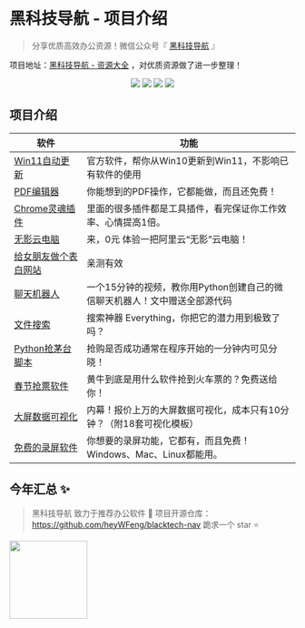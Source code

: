 # 黑科技导航 - 项目介绍

> 分享优质高效办公资源！微信公众号『 [黑科技导航](https://mp.weixin.qq.com/mp/appmsgalbum?__biz=Mzg2MjU3ODYyNA==&action=getalbum&album_id=2186546268016017410&scene=173&from_msgid=2247484751&from_itemidx=1&count=3&nolastread=1#wechat_redirect) 』

项目地址：[黑科技导航 - 资源大全](http://python4office.cn/blacktech-nav/) ，对优质资源做了进一步整理！



<div align="center">
    <a href="https://github.com/zhaofeng092/python_auto_office"> <img src="https://badgen.net/badge/Github/%E7%A8%8B%E5%BA%8F%E5%91%98?icon=github&color=red"></a>
    <a href="https://mp.weixin.qq.com/s/xkZSp3606rTPN_JbLT3hSQ"> <img src="https://badgen.net/badge/follow/%E5%85%AC%E4%BC%97%E5%8F%B7?icon=rss&color=green"></a>
    <a href="https://space.bilibili.com/259649365"> <img src="https://badgen.net/badge/pick/B%E7%AB%99?icon=dependabot&color=blue"></a>
    <a href="https://mp.weixin.qq.com/s/wx-JkgOUoJhb-7ZESxl93w"> <img src="https://badgen.net/badge/join/%E4%BA%A4%E6%B5%81%E7%BE%A4?icon=atom&color=yellow"></a>
</div>

## 项目介绍
| 软件                                                         | 功能                                                         |
| ------------------------------------------------------------ | ------------------------------------------------------------ |
| [Win11自动更新](https://mp.weixin.qq.com/s/Qfa__YqA5msHBWZLZBlBaA) | 官方软件，帮你从Win10更新到Win11，不影响已有软件的使用       |
| [PDF编辑器](https://mp.weixin.qq.com/s/pcNgttKxJ8J4II8X9v0BXw) | 你能想到的PDF操作，它都能做，而且还免费！                    |
| [Chrome灵魂插件](https://mp.weixin.qq.com/s/E4upfgugVQmY7S6Pl_9wvQ) | 里面的很多插件都是工具插件，看完保证你工作效率、心情提高1倍。 |
| [无影云电脑](https://mp.weixin.qq.com/s/ZaG3TJFa-KSZEIHGk9mM8A) | 来，0元 体验一把阿里云“无影”云电脑！                         |
| [给女朋友做个表白网站](https://mp.weixin.qq.com/s/SEZUfq_MhO41IE5xMZQjRQ) | 亲测有效                                                     |
| [聊天机器人](https://mp.weixin.qq.com/s/ubJ1OhOFVKfFVT8sBNZ0pg) | 一个15分钟的视频，教你用Python创建自己的微信聊天机器人！文中赠送全部源代码 |
| [文件搜索](https://mp.weixin.qq.com/s/09BLTfT78ReCLDX5PDdB1A) | 搜索神器 Everything，你把它的潜力用到极致了吗？ |
| [Python抢茅台脚本](https://www.yuque.com/books/share/bdf02f8a-e87b-4d39-8a36-3982de7eeaec/imy83o) | 抢购是否成功通常在程序开始的一分钟内可见分晓！ |
| [春节抢票软件](https://www.bilibili.com/video/BV13Z4y137BA) | 黄牛到底是用什么软件抢到火车票的？免费送给你！ |
| [大屏数据可视化](https://www.bilibili.com/video/BV1Kz4y1r76w) | 内幕！报价上万的大屏数据可视化，成本只有10分钟？（附18套可视化模板） |
| [免费的录屏软件](https://mp.weixin.qq.com/s/gUAn34h-LyDQR8v2-NhMjg) | 你想要的录屏功能，它都有，而且免费！Windows、Mac、Linux都能用。 |

## 今年汇总 ✨

> 黑科技导航 致力于推荐办公软件 💎
> 项目开源仓库：https://github.com/heyWFeng/blacktech-nav
> 跪求一个 star ⭐️

<img align="" height="137px" src="https://github-readme-stats.vercel.app/api?username=heyWFeng&hide_title=true&hide_border=true&show_icons=true&include_all_commits=true&line_height=21&bg_color=0,EC6C6C,FFD479,FFFC79,73FA79&theme=graywhite&locale=cn" />
